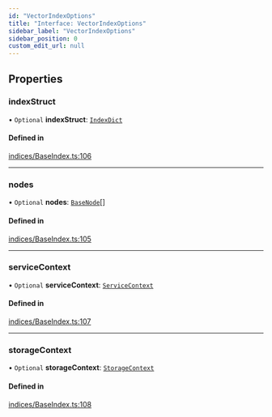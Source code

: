 ```yaml
---
id: "VectorIndexOptions"
title: "Interface: VectorIndexOptions"
sidebar_label: "VectorIndexOptions"
sidebar_position: 0
custom_edit_url: null
---
```


## Properties

### indexStruct

• `Optional` **indexStruct**: [`IndexDict`](../classes/IndexDict.md)

#### Defined in

[indices/BaseIndex.ts:106](https://github.com/run-llama/LlamaIndexTS/blob/87925a3/packages/core/src/indices/BaseIndex.ts#L106)

___

### nodes

• `Optional` **nodes**: [`BaseNode`](../classes/BaseNode.md)[]

#### Defined in

[indices/BaseIndex.ts:105](https://github.com/run-llama/LlamaIndexTS/blob/87925a3/packages/core/src/indices/BaseIndex.ts#L105)

___

### serviceContext

• `Optional` **serviceContext**: [`ServiceContext`](ServiceContext.md)

#### Defined in

[indices/BaseIndex.ts:107](https://github.com/run-llama/LlamaIndexTS/blob/87925a3/packages/core/src/indices/BaseIndex.ts#L107)

___

### storageContext

• `Optional` **storageContext**: [`StorageContext`](StorageContext.md)

#### Defined in

[indices/BaseIndex.ts:108](https://github.com/run-llama/LlamaIndexTS/blob/87925a3/packages/core/src/indices/BaseIndex.ts#L108)
